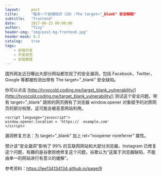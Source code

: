 ```yaml
---
layout:     post
title:      "每天一个前端知识（29）:The target="_blank" 安全缺陷"
subtitle:   "frontend"
date:       2017-06-23 00:00:00
author:     "Tiny"
header-img: "img/post-bg-frontend.jpg"
header-mask: 0.3
catalog:    true
tags:
    - 前端开发
    - 开发规范
    - 前端教程
---
```


国外网友近日曝出大部分网站都忽视了的安全漏洞，包括 Facebook，Twitter，Google 等都被检测出带有 The target=”_blank” 安全缺陷。

你可以点击 [http://tvvocold.coding.me/target_blank_vulnerability/](http://tvvocold.coding.me/target_blank_vulnerability/) 测试这个安全问题。带有 target=”_blank” 跳转的网页拥有了浏览器 window.opener 对象赋予的对原网页的部分权限，这可能会被恶意网站利用。

    <script language="javascript">
    window.opener.location = 'https://  example.com'
    </script>
    
漏洞修复方法：为 target=”_blank” 加上 rel=”noopener noreferrer” 属性。

预计该“安全漏洞”影响了 99% 的互联网网站和大部分浏览器，Instagram 已修复这个问题，有趣的是谷歌拒绝修复这个问题，谷歌认为“这属于浏览器缺陷，不能由单一的网站进行有意义的缓解”。

参考资料：https://lee134134134.github.io/page/9




